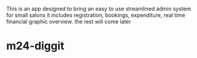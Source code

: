 This is an app designed to bring an easy to use streamlined admin system for 
small salons it includes registration, bookings, expenditure, real time financial 
graphic overview.
the rest will come later

# m24-diggit
